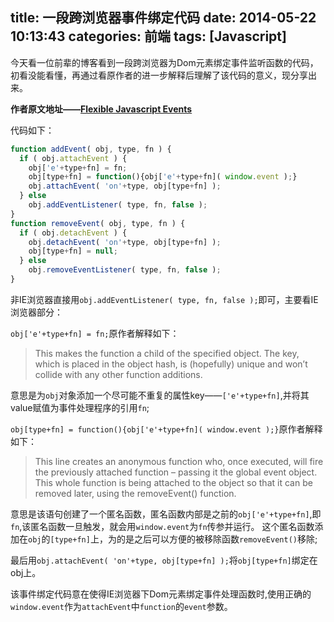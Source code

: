 title: 一段跨浏览器事件绑定代码
date: 2014-05-22 10:13:43
categories: 前端
tags: [Javascript]
---

今天看一位前辈的博客看到一段跨浏览器为Dom元素绑定事件监听函数的代码，初看没能看懂，再通过看原作者的进一步解释后理解了该代码的意义，现分享出来。

<!--more-->

**作者原文地址——[Flexible Javascript Events](http://ejohn.org/projects/flexible-javascript-events/)**

代码如下：

```Javascript
function addEvent( obj, type, fn ) {
  if ( obj.attachEvent ) {
    obj['e'+type+fn] = fn;
    obj[type+fn] = function(){obj['e'+type+fn]( window.event );}
    obj.attachEvent( 'on'+type, obj[type+fn] );
  } else
    obj.addEventListener( type, fn, false );
}
function removeEvent( obj, type, fn ) {
  if ( obj.detachEvent ) {
    obj.detachEvent( 'on'+type, obj[type+fn] );
    obj[type+fn] = null;
  } else
    obj.removeEventListener( type, fn, false );
}
```

非IE浏览器直接用`obj.addEventListener( type, fn, false );`即可，主要看IE浏览器部分：

`obj['e'+type+fn] = fn;`原作者解释如下： 
> This makes the function a child of the specified object. The key, which is placed in the object hash, is (hopefully) unique and won’t collide with any other function additions.

意思是为`obj`对象添加一个尽可能不重复的属性key——`['e'+type+fn]`,并将其value赋值为事件处理程序的引用`fn`;

`obj[type+fn] = function(){obj['e'+type+fn]( window.event );}`原作者解释如下：
> This line creates an anonymous function who, once executed, will fire the previously attached function – passing it the global event object. This whole function is being attached to the object so that it can be removed later, using the removeEvent() function.

意思是该语句创建了一个匿名函数，匿名函数内部是之前的`obj['e'+type+fn]`,即`fn`,该匿名函数一旦触发，就会用`window.event`为`fn`传参并运行。
这个匿名函数添加在`obj`的`[type+fn]`上，为的是之后可以方便的被移除函数`removeEvent()`移除;

最后用`obj.attachEvent( 'on'+type, obj[type+fn] );`将`obj[type+fn]`绑定在obj上。

该事件绑定代码意在使得IE浏览器下Dom元素绑定事件处理函数时,使用正确的`window.event`作为`attachEvent`中`function`的`event`参数。

